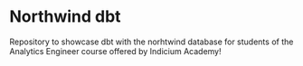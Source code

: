 # Northwind dbt
Repository to showcase dbt with the norhtwind database for students of the Analytics Engineer course offered by Indicium Academy!
